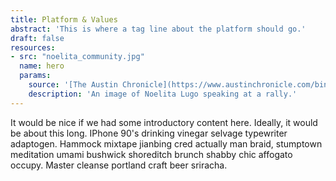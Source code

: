 ```yaml
---
title: Platform & Values
abstract: 'This is where a tag line about the platform should go.'
draft: false
resources:
- src: "noelita_community.jpg"
  name: hero
  params:
    source: '[The Austin Chronicle](https://www.austinchronicle.com/binary/26de/pols_feature30.jpg)'
    description: 'An image of Noelita Lugo speaking at a rally.'
---
```


It would be nice if we had some introductory content here. Ideally, it would be about this long. IPhone 90's drinking vinegar selvage typewriter adaptogen. Hammock mixtape jianbing cred actually man braid, stumptown meditation umami bushwick shoreditch brunch shabby chic affogato occupy. Master cleanse portland craft beer sriracha.
